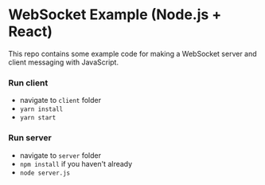 # WebSocket Example (Node.js + React)

This repo contains some example code for making a WebSocket server and client messaging with JavaScript.
    
### Run client
 - navigate to `client` folder
 - `yarn install`
 - `yarn start`
    
### Run server
 - navigate to `server` folder
 - `npm install` if you haven't already
 - `node server.js`
     